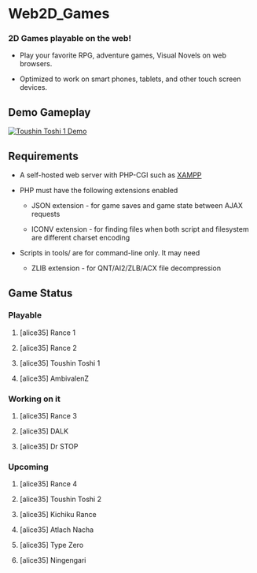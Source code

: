# Web2D_Games
### 2D Games playable on the web!
* Play your favorite RPG, adventure games, Visual Novels on web browsers.

* Optimized to work on smart phones, tablets, and other touch screen devices.

## Demo Gameplay
[![Toushin Toshi 1 Demo](http://img.youtube.com/vi/Jumikw3BS7o/0.jpg)](http://www.youtube.com/watch?v=Jumikw3BS7o)

## Requirements
* A self-hosted web server with PHP-CGI
  such as [XAMPP](https://sourceforge.net/projects/xampp/files/)

* PHP must have the following extensions enabled

  * JSON extension - for game saves and game state between AJAX requests

  * ICONV extension - for finding files when both script and filesystem are different charset encoding

* Scripts in tools/ are for command-line only. It may need

  * ZLIB extension - for QNT/AI2/ZLB/ACX file decompression

## Game Status
### Playable
1. [alice35] Rance 1

1. [alice35] Rance 2

1. [alice35] Toushin Toshi 1

1. [alice35] AmbivalenZ

### Working on it
1. [alice35] Rance 3

1. [alice35] DALK

1. [alice35] Dr STOP

### Upcoming
1. [alice35] Rance 4

1. [alice35] Toushin Toshi 2

1. [alice35] Kichiku Rance

1. [alice35] Atlach Nacha

1. [alice35] Type Zero

1. [alice35] Ningengari

